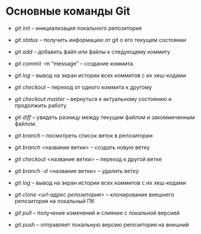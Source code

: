 # Основные команды Git

- *git init* – инициализация локального репозитория

- *git status* – получить информацию от git о его текущем состоянии

- *git add* – добавить файл или файлы к следующему коммиту

- *git commit* -m “message” – создание коммита.

- *git log* – вывод на экран истории всех коммитов с их хеш-кодами

- *git checkout* – переход от одного коммита к другому

- *git checkout master* – вернуться к актуальному состоянию и продолжить работу

- *git diff* – увидеть разницу между текущим файлом и закоммиченным файлом.

- *git branch* – посмотреть список веток в репозитории

- *git branch* <название ветки> – создать новую ветку

- *git checkout* <название ветки> – переход к другой ветке

- *git branch -d* <название ветки> – удалить ветку

- *git log* – вывод на экран истории всех коммитов с их хеш-кодами

- *git clone <url-адрес репозитория>* – клонирование внешнего репозитория на  локальный ПК

- *git pull* – получение изменений и слияние с локальной версией

- *git push* – отправляет локальную версию репозитория на внешний